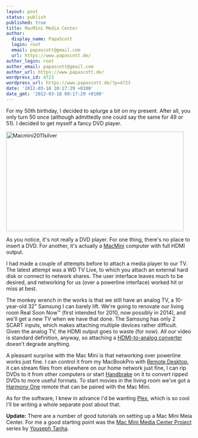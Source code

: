 ```yaml
---
layout: post
status: publish
published: true
title: MacMini Media Center
author:
  display_name: PapaScott
  login: root
  email: papascott@gmail.com
  url: https://www.papascott.de/
author_login: root
author_email: papascott@gmail.com
author_url: https://www.papascott.de/
wordpress_id: 4723
wordpress_url: https://www.papascott.de/?p=4723
date: '2012-03-18 10:17:29 +0100'
date_gmt: '2012-03-18 09:17:29 +0100'
---
```

<p>For my 50th birthday, I decided to splurge a bit on my present. After all, you only turn 50 once (although admittedly one could say the same for 49 or 51). I decided to get myself a fancy DVD player.</p>
<p><img src="https://www.papascott.de/wordpress/wp-content/uploads/2012/03/macmini2011silver.jpg"  alt="Macmini2011silver"  border="0"  width="480"  height="270" /></p>
<p>As you notice, it's not really a DVD player. For one thing, there's no place to insert a DVD. For another, it's actually a <a href="http://www.apple.com/macmini/">MacMini</a> computer with full HDMI output.</p>
<p>I had made a couple of attempts before to attach a media player to our TV. The latest attempt was a WD TV Live, to which you attach an external hard disk or connect to network shares. The user interface leaves much to be desired, and networking for us (over a powerline interface) worked hit or miss at best.</p>
<p>The monkey wrench in the works is that we still have an analog TV, a 10-year-old 32" Samsung I can barely lift. We're going to renovate our living room Real Soon Now™ (first intended for 2010, now possibly in 2014), and we'll get a new TV when we have that done. The Samsung has only 2 SCART inputs, which makes attaching multiple devices rather difficult. Given the analog TV, the HDMI output goes to waste (for now). All our video is standard definition, anyway, so attaching a <a href="http://www.amazon.de/gp/product/B002CBN81S/ref=as_li_ss_tl?ie=UTF8&amp;tag=papascott-21&amp;linkCode=as2&amp;camp=1638&amp;creative=19454&amp;creativeASIN=B002CBN81S">HDMI-to-analog converter</a> doesn't degrade anything.</p>
<p>A pleasant surprise with the Mac Mini is that networking over powerline works just fine. I can control it from my MacBookPro with <a href="http://www.apple.com/remotedesktop/">Remote Desktop</a>, it can stream files from elsewhere on our home network just fine, I can rip DVDs to it from other computers or start <a href="http://handbrake.fr/">Handbrake</a> on it to convert ripped DVDs to more useful formats. To start movies in the living room we've got a <a href="http://www.logitech.com/en-roeu/remotes/universal-remotes/devices/8717">Harmony One</a> remote that can be paired with the Mac Mini.</p>
<p>As for the software, I knew in advance I'd be wanting <a href="http://www.plexapp.com/">Plex</a>, which is so cool I'll be writing a whole separate post about that.</p>
<p><strong>Update:</strong> There are a number of good tutorials on setting up a Mac Mini Meia Center. For me a good starting point was the <a href="http://www.yousephtanha.com/blog/2011/02/09/mac-mini-media-center-project-part-1/">Mac Mini Media Center Project</a> series by <a href="http://www.yousephtanha.com/blog/">Youseph Tanha</a>.</p>
